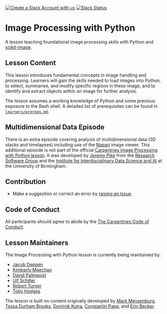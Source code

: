 [![Create a Slack Account with us](https://img.shields.io/badge/Create_Slack_Account-The_Carpentries-071159.svg)](https://slack-invite.carpentries.org/)
[![Slack Status](https://img.shields.io/badge/Slack_Channel-dc--image--processing-E01563.svg)](https://carpentries.slack.com/archives/C027H977ZGU)

# Image Processing with Python

A lesson teaching foundational image processing skills with Python and [scikit-image](https://scikit-image.org/).

## Lesson Content

This lesson introduces fundamental concepts in image handling and processing. Learners will gain the skills needed to load images into Python, to select, summarise, and modify specific regions in these image, and to identify and extract objects within an image for further analysis.

The lesson assumes a working knowledge of Python and some previous exposure to the Bash shell.
A detailed list of prerequisites can be found in [`learners/prereqs.md`](learners/prereqs.md).

## Multidimensional Data Episode

There is an extra episode covering analysis of multidimensional data (3D stacks and timelapses) including use of the [Napari](https://napari.org/stable/) image viewer. This additional episode is not part of the official [Carpentries Image Processing with Python lesson](https://datacarpentry.org/image-processing/). It was developed by [Jeremy Pike](https://www.birmingham.ac.uk/research/arc/rsg/staff/jeremy-pike.aspx) from the [Research Software Group](https://www.birmingham.ac.uk/research/arc/rsg/bear-software.aspx) and the
[Institute for Interdisciplinary Data Science and AI](https://www.birmingham.ac.uk/research/data-science/index.aspx) at the University of Birmingham. 

## Contribution

- Make a suggestion or correct an error by [raising an Issue](https://github.com/datacarpentry/image-processing/issues).

## Code of Conduct

All participants should agree to abide by the [The Carpentries Code of Conduct](https://docs.carpentries.org/topic_folders/policies/code-of-conduct.html).

## Lesson Maintainers

The Image Processing with Python lesson is currently being maintained by:

- [Jacob Deppen](https://github.com/deppen8)
- [Kimberly Meechan](https://github.com/K-Meech)
- [David Palmquist](https://github.com/quist00)
- [Ulf Schiller](https://github.com/uschille)
- [Robert Turner](https://github.com/bobturneruk)
- [Toby Hodges](https://github.com/tobyhodges)

The lesson is built on content originally developed by [Mark Meysenburg](https://github.com/mmeysenburg), [Tessa Durham Brooks](https://github.com/tessalea), [Dominik Kutra](https://github.com/k-dominik), [Constantin Pape](https://github.com/constantinpape), and [Erin Becker](https://github.com/ebecker).

